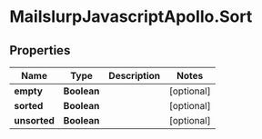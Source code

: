 # MailslurpJavascriptApollo.Sort

## Properties

Name | Type | Description | Notes
------------ | ------------- | ------------- | -------------
**empty** | **Boolean** |  | [optional] 
**sorted** | **Boolean** |  | [optional] 
**unsorted** | **Boolean** |  | [optional] 


